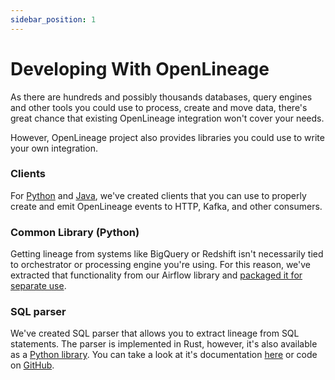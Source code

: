 ```yaml
---
sidebar_position: 1
---
```


# Developing With OpenLineage

As there are hundreds and possibly thousands databases, query engines and other tools you could use to process, create and move data, there's great chance that existing OpenLineage integration won't cover your needs.

However, OpenLineage project also provides libraries you could use to write your own integration. 

### Clients

For [Python](../client/python.md) and [Java](../client/java.md), we've created clients that you can use to properly create and emit OpenLineage events to HTTP, Kafka, and other consumers.

### Common Library (Python)

Getting lineage from systems like BigQuery or Redshift isn't necessarily tied to orchestrator or processing engine you're using. For this reason, we've extracted
that functionality from our Airflow library and [packaged it for separate use](https://pypi.org/project/openlineage-integration-common/). 

### SQL parser

We've created SQL parser that allows you to extract lineage from SQL statements. The parser is implemented in Rust, however, it's also available as a [Python library](https://pypi.org/project/openlineage-sql/).
You can take a look at it's documentation [here](./sql) or code on [GitHub](https://github.com/OpenLineage/OpenLineage/tree/main/integration/sql).